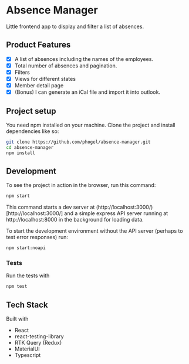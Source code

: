 # Absence Manager

Little frontend app to display and filter a list of absences.

## Product Features

- [x] A list of absences including the names of the employees.
- [x] Total number of absences and pagination.
- [x] Filters
- [x] Views for different states
- [x] Member detail page
- [x] (Bonus) I can generate an iCal file and import it into outlook.

## Project setup

You need npm installed on your machine. Clone the project and install dependencies like so:

```bash
git clone https://github.com/phogel/absence-manager.git
cd absence-manager
npm install
```

## Development

To see the project in action in the browser, run this command:

```bash
npm start
```

This command starts a dev server at (http://localhost:3000/)[http://localhost:3000/] and a simple express API server running at http://localhost:8000 in the background for loading data.

To start the development environment without the API server (perhaps
to test error responses) run:

```bash
npm start:noapi
```

### Tests

Run the tests with

```bash
npm test
```

## Tech Stack

Built with

- React
- react-testing-library
- RTK Query (Redux)
- MaterialUI
- Typescript
